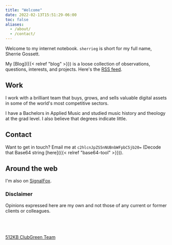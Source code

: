 ```yaml
---
title: "Welcome"
date: 2022-02-13T15:51:29-06:00
toc: false
aliases:
  - /about/
  - /contact/
---
```


Welcome to my internet notebook. `sherrieg` is short for my full name, Sherrie Gossett.

My [Blog]({{< relref "blog" >}}) is a loose collection of observations, questions, interests, and projects. Here's the [RSS feed](/blog/index.xml).

<!--more-->

## Work

I work with a brilliant team that buys, grows, and sells valuable digital assets in some of the world's most competitive sectors.

I have a Bachelors in Applied Music and studied music history and theology at the grad level. I also believe that degrees indicate little. 

## Contact

Want to get in touch? Email me at `c2hlcnJpZS5nNUBnbWFpbC5jb20=` (Decode that Base64 string [here]({{< relref "base64-tool" >}})).

## Around the web

I'm also on [SignalFox](https://signalfox.org).


### Disclaimer

Opinions expressed here are my own and not those of any current or former clients or colleagues.<br/><br/><br/><br/>

<div class="kb-club">
  <a target="blank" href="https://512kb.club"><span class="kb-club-no-bg">512KB Club</span><span class="kb-club-bg">Green Team</span></a>
</div>
